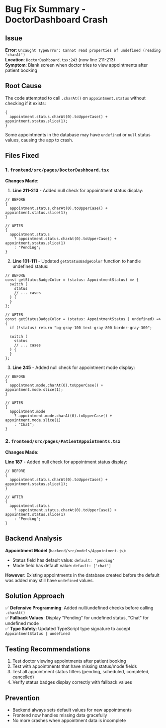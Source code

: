 # Bug Fix Summary - DoctorDashboard Crash

## Issue

**Error**: `Uncaught TypeError: Cannot read properties of undefined (reading 'charAt')`  
**Location**: `DoctorDashboard.tsx:243` (now line 211-213)  
**Symptom**: Blank screen when doctor tries to view appointments after patient booking

## Root Cause

The code attempted to call `.charAt()` on `appointment.status` without checking if it exists:

```tsx
{
  appointment.status.charAt(0).toUpperCase() + appointment.status.slice(1);
}
```

Some appointments in the database may have `undefined` or `null` status values, causing the app to crash.

## Files Fixed

### 1. `frontend/src/pages/DoctorDashboard.tsx`

**Changes Made**:

1. **Line 211-213** - Added null check for appointment status display:

```tsx
// BEFORE
{
  appointment.status.charAt(0).toUpperCase() + appointment.status.slice(1);
}

// AFTER
{
  appointment.status
    ? appointment.status.charAt(0).toUpperCase() + appointment.status.slice(1)
    : "Pending";
}
```

2. **Line 101-111** - Updated `getStatusBadgeColor` function to handle undefined status:

```tsx
// BEFORE
const getStatusBadgeColor = (status: AppointmentStatus) => {
  switch (
    status
    // ... cases
  ) {
  }
};

// AFTER
const getStatusBadgeColor = (status: AppointmentStatus | undefined) => {
  if (!status) return "bg-gray-100 text-gray-800 border-gray-300";

  switch (
    status
    // ... cases
  ) {
  }
};
```

3. **Line 245** - Added null check for appointment mode display:

```tsx
// BEFORE
{
  appointment.mode.charAt(0).toUpperCase() + appointment.mode.slice(1);
}

// AFTER
{
  appointment.mode
    ? appointment.mode.charAt(0).toUpperCase() + appointment.mode.slice(1)
    : "Chat";
}
```

### 2. `frontend/src/pages/PatientAppointments.tsx`

**Changes Made**:

**Line 187** - Added null check for appointment status display:

```tsx
// BEFORE
{
  appointment.status.charAt(0).toUpperCase() + appointment.status.slice(1);
}

// AFTER
{
  appointment.status
    ? appointment.status.charAt(0).toUpperCase() + appointment.status.slice(1)
    : "Pending";
}
```

## Backend Analysis

**Appointment Model** (`backend/src/models/Appointment.js`):

- Status field has default value: `default: 'pending'`
- Mode field has default value: `default: ['chat']`

**However**: Existing appointments in the database created before the default was added may still have `undefined` values.

## Solution Approach

✅ **Defensive Programming**: Added null/undefined checks before calling `.charAt()`  
✅ **Fallback Values**: Display "Pending" for undefined status, "Chat" for undefined mode  
✅ **Type Safety**: Updated TypeScript type signature to accept `AppointmentStatus | undefined`

## Testing Recommendations

1. Test doctor viewing appointments after patient booking
2. Test with appointments that have missing status/mode fields
3. Test all appointment status filters (pending, scheduled, completed, cancelled)
4. Verify status badges display correctly with fallback values

## Prevention

- Backend always sets default values for new appointments
- Frontend now handles missing data gracefully
- No more crashes when appointment data is incomplete
